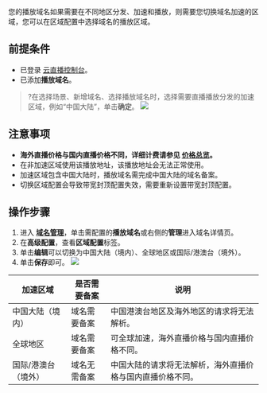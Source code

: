 您的播放域名如果需要在不同地区分发、加速和播放，则需要您切换域名加速的区域，您可以在区域配置中选择域名的播放区域。

## 前提条件
- 已登录 [云直播控制台](https://console.cloud.tencent.com/live)。
- 已添加**播放域名**。 
>?在选择场景、新增域名、选择播放域名时，选择需要直播播放分发的加速区域，例如“中国大陆”，单击**确定**。
>![](https://main.qcloudimg.com/raw/477dbda891549d455bee40553419cf93.png)

## 注意事项
- **海外直播价格与国内直播价格不同，详细计费请参见 [价格总览](https://cloud.tencent.com/document/product/267/52662)。**
- 在非加速区域使用该播放地址，该播放地址会无法正常使用。
- 加速区域包含中国大陆时，播放域名需完成中国大陆的域名备案。
- 切换区域配置会导致带宽封顶配置失效，需要重新设置带宽封顶配置。

## 操作步骤
1. 进入 [**域名管理**](https://console.cloud.tencent.com/live/domainmanage)，单击需配置的**播放域名**或右侧的**管理**进入域名详情页。
2. 在**高级配置**，查看**区域配置**标签。
3. 单击**编辑**可以切换为中国大陆（境内）、全球地区或国际/港澳台（境外）。
4. 单击**保存**即可。
  ![](https://main.qcloudimg.com/raw/d3de74a3472490d20c3d5c7318e3d77b.png)

| 加速区域            | 是否需要备案 | 说明                                                       |
| ------------------- | ------------ | ---------------------------------------------------------- |
| 中国大陆（境内）    | 域名需要备案 | 中国港澳台地区及海外地区的请求将无法解析。                 |
| 全球地区            | 域名需要备案 | 可全球加速，海外直播价格与国内直播价格不同。               |
| 国际/港澳台（境外） | 域名无需备案 | 中国大陆的请求将无法解析，海外直播价格与国内直播价格不同。 |
